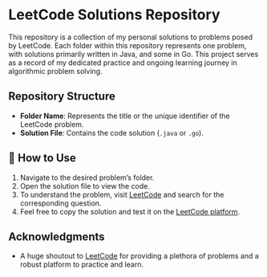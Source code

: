 # LeetCode Solutions Repository

This repository is a collection of my personal solutions to problems posed by LeetCode. Each folder within this repository represents one problem, with solutions primarily written in Java, and some in Go. This project serves as a record of my dedicated practice and ongoing learning journey in algorithmic problem solving.

## Repository Structure
- **Folder Name**: Represents the title or the unique identifier of the LeetCode problem.
- **Solution File**: Contains the code solution (`.java` or `.go`).


## 📘 How to Use
1. Navigate to the desired problem’s folder.
2. Open the solution file to view the code.
3. To understand the problem, visit [LeetCode](https://leetcode.com/) and search for the corresponding question.
4. Feel free to copy the solution and test it on the [LeetCode platform](https://leetcode.com/).


## Acknowledgments
- A huge shoutout to [LeetCode](https://leetcode.com/) for providing a plethora of problems and a robust platform to practice and learn.
